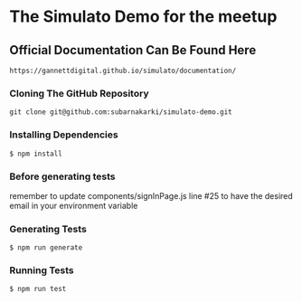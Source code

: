 # The Simulato Demo for the meetup #

## Official Documentation Can Be Found Here
```
https://gannettdigital.github.io/simulato/documentation/
```

### Cloning The GitHub Repository
```
git clone git@github.com:subarnakarki/simulato-demo.git
```

### Installing Dependencies
```
$ npm install
```

### Before generating tests
remember to update components/signInPage.js line #25 to have the desired email in your environment variable

### Generating Tests
```
$ npm run generate
```

### Running Tests
```
$ npm run test
```
